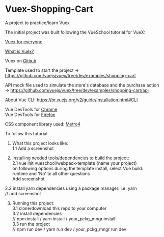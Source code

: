 # Vuex-Shopping-Cart
A project to practice/learn Vuex

The initial project was built following the VueSchool tutorial for VueX:

[Vuex for everyone](https://vueschool.io/courses/vuex-for-everyone)

[What is Vuex?](https://vuex.vuejs.org/)

Vuex on [Github](https://github.com/vuejs/vuex)

Template used to start the project -> https://github.com/vuejs/vuex/tree/dev/examples/shopping-cart

API mock file used to simulate the store's database and the purchase action -> https://github.com/vuejs/vuex/tree/dev/examples/shopping-cart/api

About Vue CLI: https://br.vuejs.org/v2/guide/installation.html#CLI  

Vue DevTools for [Chrome](https://chrome.google.com/webstore/detail/vuejs-devtools/nhdogjmejiglipccpnnnanhbledajbpd?hl=en)  
Vue DevTools for [Firefox](https://addons.mozilla.org/en-US/firefox/addon/vue-js-devtools/)

CSS component library used: [Metro4](https://metroui.org.ua/vuejs.html)

To follow this tutorial:

1. What this project looks like:  
1.1 Add a screenshot

2. Installing needed tools/dependencies to build the project:  
2.1 vue init vueschool/webpack-template {name your project}  
on following options during the template install, select Vue build: runtime and 'No' to all other questions  
Add screenshot

2.2 install yarn dependencies using a package manager. i.e. yarn  
// add screenshot

3. Running this project:  
3.1 clone/download this repo to your computer  
3.2 install dependencies  
// npm install / yarn install / your_pckg_mngr install  
3.3 run the project  
// npm run dev / yarn run dev / your_pckg_mngr run dev
